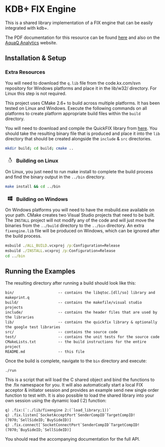 # KDB+ FIX Engine

This is a shared library implementation of a FIX engine that can be easily integrated with kdb+. 

The PDF documentation for this resource can be found [here][gitpdfdoc] and also on the [AquaQ Analytics][aquaqresources]
website.

Installation & Setup
--------------------

### Extra Resources
You will need to download the `q.lib` file from the code.kx.com/svn repository for Windows platforms
and place it in the lib/w32/ directory. For Linux this step is not required.

This project uses CMake 2.6+ to build across multiple platforms. It has been tested on Linux and
Windows. Execute the following commands on all platforms to create platform appropriate build
files within the `build` directory.

You will need to download and compile the QuickFIX library from [here][quickfixrepo]. You should take
the resulting binary file that is produced and place it into the `lib` directory that should be created
alongside the `include` & `src` directories.

```sh
mkdir build; cd build; cmake ..
```

### <img src="docs/icons/linux.png" height="16px"> Building on Linux

On Linux, you just need to run make install to complete the build process
and find the binary output in the `../bin` directory.

```sh
make install && cd ../bin
```

### <img src="docs/icons/windows.png" height="16px"> Building on Windows

On Windows platforms you will need to have the msbuild.exe available on your path. CMake creates
two Visual Studio projects that need to be built. The `INSTALL` project will not modify any of the
code and will just move the binaries from the `../build` directory to the `../bin` directory. An
extra `fixengine.lib` file will be produced on Windows, which can be ignored after the build process.

```bat
msbuild ./ALL_BUILD.vcxproj /p:Configuration=Release
msbuild ./INSTALL.vcxproj /p:Configuration=Release
cd ../bin
```

Running the Examples
--------------------

The resulting directory after running a build should look like this:

    bin/                    -- contains the libqtoc.[dll/so] library and makeprint.q
    build/                  -- contains the makefile/visual studio projects
    include/                -- contains the header files that are used by the libraries
    lib/                    -- contains the quickfix library & optionally the google test libraries
    src/                    -- contains the source code
    test/                   -- contains the unit tests for the source code
    CMakeLists.txt          -- the build instructions for the entire project
    README.md               -- this file

Once the build is complete, navigate to the `bin` directory and execute:

    ./run

This is a script that will load the C shared object and bind the functions to the .fix namespace for you. It
will also automatically start a local FIX acceptor & initiator session and provides an example send new single
order function to test with. It is also possible to load the shared library into your own session using the
dynamic load (:2) function:

```apl
q) .fix:(`:./lib/fixengine 2:(`load_library;1))`
q) .fix.listen[`SocketAcceptPort`SenderCompID`TargetCompID!(7070;`SellSideID;`BuySideID)]
q) .fix.connect[`SocketConnectPort`SenderCompID`TargetCompID!(7070;`BuySideID;`SellSideID)]
```

You should read the accompanying documentation for the full API.

[aquaqwebsite]: http://www.aquaq.co.uk  "AquaQ Analytics Website"
[aquaqresources]: http://www.aquaq.co.uk/resources "AquaQ Analytics Website Resources"
[gitpdfdoc]: https://github.com/AquaQAnalytics/kdb-fix-adaptor/blob/master/docs/FixSharedLibrary.pdf
[quickfixrepo]: https://github.com/quickfix/quickfix 
